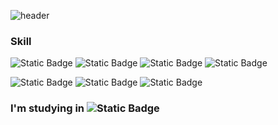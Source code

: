 <!---
leesh1997/leesh1997 is a ✨ special ✨ repository because its `README.md` (this file) appears on your GitHub profile.
You can click the Preview link to take a look at your changes.
--->

 
 
![header](https://capsule-render.vercel.app/api?type=wave&color=auto&height=300&section=header&text=welcome%20my%20git&fontSize=90)


### Skill

![Static Badge](https://img.shields.io/badge/C-%23A8B9CC)
![Static Badge](https://img.shields.io/badge/Java-red)
![Static Badge](https://img.shields.io/badge/python-blue)
![Static Badge](https://img.shields.io/badge/Spring-%236DB33F)

![Static Badge](https://img.shields.io/badge/Git-%23181717)
![Static Badge](https://img.shields.io/badge/Linux-%23FCC624)
![Static Badge](https://img.shields.io/badge/Mysql-%234479A1)



### I'm studying in ![Static Badge](https://img.shields.io/badge/42Seoul-%23000000)
